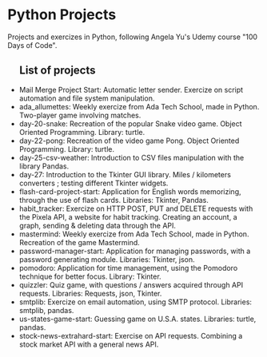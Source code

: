 # Python Projects

Projects and exercizes in Python, following Angela Yu's Udemy course "100 Days of Code".

<ul> <h2>List of projects</h2>
  <li>Mail Merge Project Start: Automatic letter sender. Exercize on script automation and file system manipulation.</li> 
  <li>ada_allumettes: Weekly exercize from Ada Tech School, made in Python. Two-player game involving matches.</li>
  <li>day-20-snake: Recreation of the popular Snake video game. Object Oriented Programming. Library: turtle.</li>
  <li>day-22-pong: Recreation of the video game Pong. Object Oriented Programming. Library: turtle.</li>
  <li>day-25-csv-weather: Introduction to CSV files manipulation with the library Pandas. </li>
  <li>day-27: Introduction to the Tkinter GUI library. Miles / kilometers converters ; testing different Tkinter widgets.</li>
  <li>flash-card-project-start: Application for English words memorizing, through the use of flash cards. Libraries: Tkinter, Pandas.</li>
  <li>habit_tracker: Exercize on HTTP POST, PUT and DELETE requests with the Pixela API, a website for habit tracking. Creating an account, a graph, sending & deleting data through the API.</li>
  <li>mastermind: Weekly exercize from Ada Tech School, made in Python. Recreation of the game Mastermind.</li>
  <li>password-manager-start: Application for managing passwords, with a password generating module. Libraries: Tkinter, json.</li>
  <li>pomodoro: Application for time management, using the Pomodoro technique for better focus. Library: Tkinter.</li>
  <li>quizzler: Quiz game, with questions / answers acquired through API requests. Libraries: Requests, json, Tkinter.</li>
  <li>smtplib: Exercize on email automation, using SMTP protocol. Libraries: smtplib, pandas.</li>
  <li>us-states-game-start: Guessing game on U.S.A. states. Libraries: turtle, pandas.</li>
  <li>stock-news-extrahard-start: Exercise on API requests. Combining a stock market API with a general news API.</li>
</ul>
